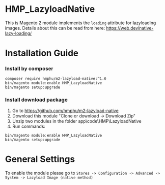# HMP_LazyloadNative

This is Magento 2 module implements the `loading` attribute for lazyloading images. Details about this can be read from here: https://web.dev/native-lazy-loading/

# Installation Guide
### Install by composer

````
composer require hmphu/m2-lazyload-native:^1.0
bin/magento module:enable HMP_LazyloadNative
bin/magento setup:upgrade
````

### Install download package
1. Go to https://github.com/hmphu/m2-lazyload-native
2. Download this module "Clone or download -> Download Zip"
3. Unzip two modules in the folder app\code\HMP\LazyloadNative
4. Run commands:
````
bin/magento module:enable HMP_LazyloadNative
bin/magento setup:upgrade
````

# General Settings
To enable the module please go to 
`Stores -> Configuration -> Advanced -> System -> Lazyload Image (native method)`